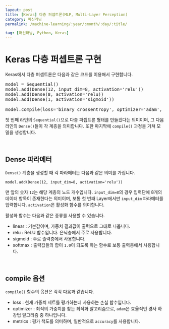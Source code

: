 ```yaml
---
layout: post
title: [Keras] 다층 퍼셉트론(MLP, Multi-Layer Perception) 
category: 머신러닝
permalink: /machine-learning/:year/:month/:day/:title/

tag: [머신러닝, Python, Keras]
---
```

# Keras 다층 퍼셉트론 구현

Keras에서 다층 퍼셉트론은 다음과 같은 코드를 이용해서 구현합니다.

<pre class="prettyprint">
model = Sequential()
model.add(Dense(12, input_dim=8, activation='relu'))
model.add(Dense(8, activation='relu))
model.add(Dense(1, activation='sigmoid'))

model.compile(loss='binary_crossentropy', optimizer='adam', metrics=['accuracy'])
</pre>

첫 번째 라인의 `Sequential()`으로 다층 퍼셉트론 형태를 만들겠다는 의미이며, 그 다음 라인의 `Dense()`들이 각 계층을 의미합니다. 또한 마지막에 `compile()` 과정을 거쳐 모델을 생성합니다.

<br>

## Dense 파라메터

`Dense()` 계층을 생성할 때 각 파라메터는 다음과 같은 의미를 가집니다.

~~~
model.add(Dense(12, input_dim=8, activation='relu'))
~~~

맨 앞의 숫자 `12`는 해당 계층의 노드 개수입니다. `input_dim=8`의 경우 입력단에 8개의 데이터 항목이 존재한다는 의미이며, 보통 첫 번째 Layer에서만 `input_dim` 파라메터를 입력합니다. `activation`은 활성화 함수를 의미합니다.

활성화 함수는 다음과 같은 종류를 사용할 수 있습니다.

* linear : 기본값이며, 가중치 결과값이 출력으로 그대로 나옵니다.
* relu : ReLU 함수입니다. 은닉층에서 주로 사용합니다.
* sigmoid : 주로 출력층에서 사용합니다.
* softmax : 출력값들의 합이 `1.0`이 되도록 하는 함수로 보통 출력층에서 사용합니다.

<br>

## compile 옵션

`compile()` 함수의 옵션은 각각 다음과 같습니다.

* loss : 현재 가중치 세트를 평가하는데 사용하는 손실 함수입니다.
* optimizer : 최적의 가중치를 찾는 최적화 알고리즘으로, `adam`은 효율적인 경사 하강법 알고리즘 중 하나입니다.
* metrics :  평가 척도를 의미하며, 일반적으로 `accuracy`를 사용합니다.